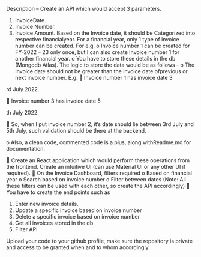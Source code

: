 Description – Create an API which would accept 3 parameters.

1. InvoiceDate.
2. Invoice Number.
3. Invoice Amount. Based on the Invoice date, it should be Categorized into
   respective financialyear. For a financial year, only 1 type of invoice number
   can be created. For e.g. o Invoice number 1 can be created for FY-2022 – 23
   only once, but I can also create Invoice number 1 for another financial year.
   o You have to store these details in the db (Mongodb Atlas). The logic to
   store the data would be as follows - o The Invoice date should not be greater
   than the invoice date ofprevious or next invoice number. E.g.  Invoice
   number 1 has invoice date 3

rd July 2022.

 Invoice number 3 has invoice date 5

th July 2022.

 So, when I put invoice number 2, it’s date should lie between 3rd July and 5th
July, such validation should be there at the backend.

o Also, a clean code, commented code is a plus, along withReadme.md for
documentation.

 Create an React application which would perform these operations from the
frontend. Create an intuitive UI (can use Material UI or any other UI if
required).  On the Invoice Dashboard, filters required o Based on financial
year o Search based on invoice number o Filter between dates (Note: All these
filters can be used with each other, so create the API accordingly)  You have
to create the end points such as

1. Enter new invoice details.
2. Update a specific invoice based on invoice number
3. Delete a specific invoice based on invoice number
4. Get all invoices stored in the db
5. Filter API

Upload your code to your github profile, make sure the repository is private and
access to be granted when and to whom accordingly.

